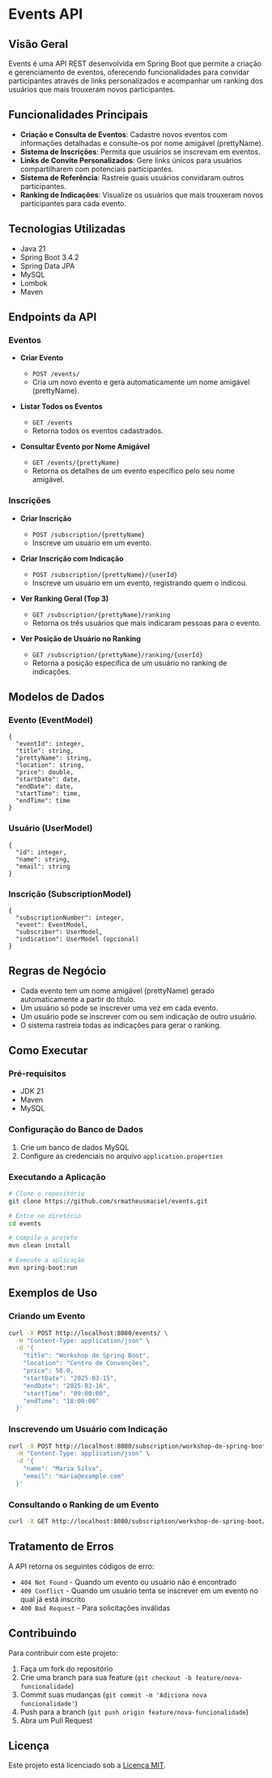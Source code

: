 # Events API

## Visão Geral

Events é uma API REST desenvolvida em Spring Boot que permite a criação e gerenciamento de eventos, oferecendo funcionalidades para convidar participantes através de links personalizados e acompanhar um ranking dos usuários que mais trouxeram novos participantes.

## Funcionalidades Principais

- **Criação e Consulta de Eventos**: Cadastre novos eventos com informações detalhadas e consulte-os por nome amigável (prettyName).
- **Sistema de Inscrições**: Permita que usuários se inscrevam em eventos.
- **Links de Convite Personalizados**: Gere links únicos para usuários compartilharem com potenciais participantes.
- **Sistema de Referência**: Rastreie quais usuários convidaram outros participantes.
- **Ranking de Indicações**: Visualize os usuários que mais trouxeram novos participantes para cada evento.

## Tecnologias Utilizadas

- Java 21
- Spring Boot 3.4.2
- Spring Data JPA
- MySQL
- Lombok
- Maven

## Endpoints da API

### Eventos

- **Criar Evento**
  - `POST /events/`
  - Cria um novo evento e gera automaticamente um nome amigável (prettyName).

- **Listar Todos os Eventos**
  - `GET /events`
  - Retorna todos os eventos cadastrados.

- **Consultar Evento por Nome Amigável**
  - `GET /events/{prettyName}`
  - Retorna os detalhes de um evento específico pelo seu nome amigável.

### Inscrições

- **Criar Inscrição**
  - `POST /subscription/{prettyName}`
  - Inscreve um usuário em um evento.

- **Criar Inscrição com Indicação**
  - `POST /subscription/{prettyName}/{userId}`
  - Inscreve um usuário em um evento, registrando quem o indicou.

- **Ver Ranking Geral (Top 3)**
  - `GET /subscription/{prettyName}/ranking`
  - Retorna os três usuários que mais indicaram pessoas para o evento.

- **Ver Posição de Usuário no Ranking**
  - `GET /subscription/{prettyName}/ranking/{userId}`
  - Retorna a posição específica de um usuário no ranking de indicações.

## Modelos de Dados

### Evento (EventModel)
```
{
  "eventId": integer,
  "title": string,
  "prettyName": string,
  "location": string,
  "price": double,
  "startDate": date,
  "endDate": date,
  "startTime": time,
  "endTime": time
}
```

### Usuário (UserModel)
```
{
  "id": integer,
  "name": string,
  "email": string
}
```

### Inscrição (SubscriptionModel)
```
{
  "subscriptionNumber": integer,
  "event": EventModel,
  "subscriber": UserModel,
  "indication": UserModel (opcional)
}
```

## Regras de Negócio

- Cada evento tem um nome amigável (prettyName) gerado automaticamente a partir do título.
- Um usuário só pode se inscrever uma vez em cada evento.
- Um usuário pode se inscrever com ou sem indicação de outro usuário.
- O sistema rastreia todas as indicações para gerar o ranking.

## Como Executar

### Pré-requisitos
- JDK 21
- Maven
- MySQL

### Configuração do Banco de Dados
1. Crie um banco de dados MySQL
2. Configure as credenciais no arquivo `application.properties`

### Executando a Aplicação
```bash
# Clone o repositório
git clone https://github.com/srmatheusmaciel/events.git

# Entre no diretório
cd events

# Compile o projeto
mvn clean install

# Execute a aplicação
mvn spring-boot:run
```

## Exemplos de Uso

### Criando um Evento
```bash
curl -X POST http://localhost:8080/events/ \
  -H "Content-Type: application/json" \
  -d '{
    "title": "Workshop de Spring Boot",
    "location": "Centro de Convenções",
    "price": 50.0,
    "startDate": "2025-03-15",
    "endDate": "2025-03-16",
    "startTime": "09:00:00",
    "endTime": "18:00:00"
  }'
```

### Inscrevendo um Usuário com Indicação
```bash
curl -X POST http://localhost:8080/subscription/workshop-de-spring-boot/1 \
  -H "Content-Type: application/json" \
  -d '{
    "name": "Maria Silva",
    "email": "maria@example.com"
  }'
```

### Consultando o Ranking de um Evento
```bash
curl -X GET http://localhost:8080/subscription/workshop-de-spring-boot/ranking # EXEMPLO
```

## Tratamento de Erros

A API retorna os seguintes códigos de erro:

- `404 Not Found` - Quando um evento ou usuário não é encontrado
- `409 Conflict` - Quando um usuário tenta se inscrever em um evento no qual já está inscrito
- `400 Bad Request` - Para solicitações inválidas

## Contribuindo

Para contribuir com este projeto:

1. Faça um fork do repositório
2. Crie uma branch para sua feature (`git checkout -b feature/nova-funcionalidade`)
3. Commit suas mudanças (`git commit -m 'Adiciona nova funcionalidade'`)
4. Push para a branch (`git push origin feature/nova-funcionalidade`)
5. Abra um Pull Request

## Licença

Este projeto está licenciado sob a [Licença MIT](LICENSE).
